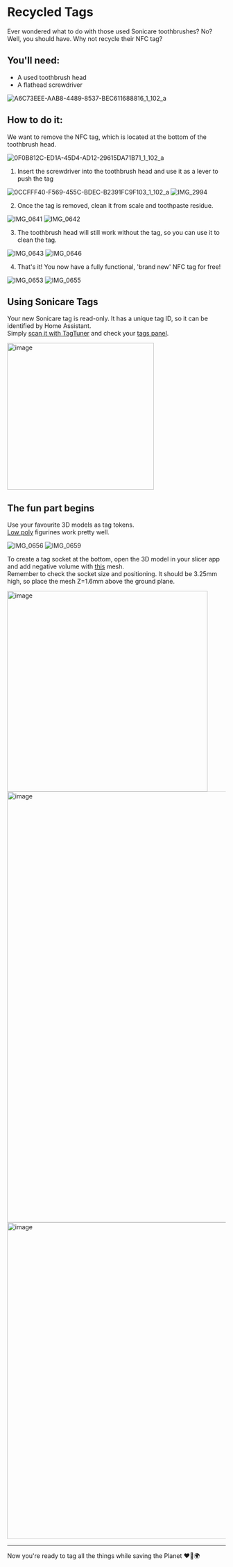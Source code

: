 # Recycled Tags

Ever wondered what to do with those used Sonicare toothbrushes? No? Well, you should have. Why not recycle their NFC tag?

## You'll need:
- A used toothbrush head
- A flathead screwdriver

![A6C73EEE-AAB8-4489-8537-BEC611688816_1_102_a](https://github.com/user-attachments/assets/2577aab8-2b2e-40f7-8509-44a7e36d7324)

## How to do it:
We want to remove the NFC tag, which is located at the bottom of the toothbrush head.

![0F0B812C-ED1A-45D4-AD12-29615DA71B71_1_102_a](https://github.com/user-attachments/assets/0d185331-3431-4124-9292-d15851222ce1)

1. Insert the screwdriver into the toothbrush head and use it as a lever to push the tag 

![0CCFFF40-F569-455C-BDEC-B2391FC9F103_1_102_a](https://github.com/user-attachments/assets/c2228502-cd24-4c4c-a3ab-c91164fe13fd)
![IMG_2994](https://github.com/user-attachments/assets/c96754d2-00d9-495c-9f76-c369e0435e57)

2. Once the tag is removed, clean it from scale and toothpaste residue.

![IMG_0641](https://github.com/user-attachments/assets/11776f27-8fba-4a81-b5d6-59e5235a8c50)
![IMG_0642](https://github.com/user-attachments/assets/0efed99e-a7e1-4028-950d-d61bdbd04e17)

3. The toothbrush head will still work without the tag, so you can use it to clean the tag.

![IMG_0643](https://github.com/user-attachments/assets/a93158d1-5811-4336-8cd2-b56eeadfdbd4)
![IMG_0646](https://github.com/user-attachments/assets/76f51572-d7b4-4bcf-a41e-c16abeab9a3f)

4. That's it! You now have a fully functional, 'brand new' NFC tag for free!

![IMG_0653](https://github.com/user-attachments/assets/3f3c512a-4ad5-45c5-a74b-11898d4165f4)
![IMG_0655](https://github.com/user-attachments/assets/0c0a3acd-e37b-46d3-8b9b-10774bb625a7)

## Using Sonicare Tags
Your new Sonicare tag is read-only. It has a unique tag ID, so it can be identified by Home Assistant. \
Simply [scan it with TagTuner](https://luka6000.github.io/TagTuner#for-read-only-tags) and check your [tags panel](https://my.home-assistant.io/redirect/tags/).

<img width="338" alt="image" src="https://github.com/user-attachments/assets/0b16c4dd-0336-41d0-9c98-25b79b1beed3" />

## The fun part begins
Use your favourite 3D models as tag tokens. \
[Low poly](https://thangs.com/search/low%20poly) figurines work pretty well.

![IMG_0656](https://github.com/user-attachments/assets/7fdf2e71-f933-45db-81e9-4e2665ec00ac)
![IMG_0659](https://github.com/user-attachments/assets/64f5799e-85f9-4a4f-8e1c-46c999fb4212)

To create a tag socket at the bottom, open the 3D model in your slicer app and add negative volume with [this](https://github.com/luka6000/TagTuner/blob/main/3d%20models/sonicare_nfc_82.stl) mesh. \
Remember to check the socket size and positioning. It should be 3.25mm high, so place the mesh Z=1.6mm above the ground plane.

<img width="462" alt="image" src="https://github.com/user-attachments/assets/bd2db795-2f68-4e34-886c-f11c5945088d" />

<img width="992" alt="image" src="https://github.com/user-attachments/assets/e5e6e26e-e4d1-4479-8bbe-fd806186cad9" />

<img width="729" alt="image" src="https://github.com/user-attachments/assets/5f984155-9b35-4c3c-8ce1-d19a329dd010" />

---
Now you're ready to tag all the things while saving the Planet ❤️💪🌍
